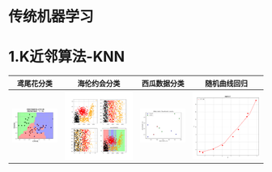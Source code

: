 传统机器学习
===

# 1.K近邻算法-KNN
| 鸢尾花分类 | 海伦约会分类 | 西瓜数据分类 | 随机曲线回归 |
| ---------- | ------------ | ------------ | ------------ |
| ![images](results/02_01_02.png) | ![images](results/02_01_03.png) | ![images](results/02_01_04.png) | ![images](results/02_01_05.png) |